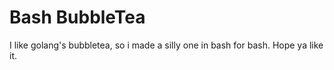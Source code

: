 # Bash BubbleTea

I like golang's bubbletea, so i made a silly one in bash for bash.  Hope ya like it.
